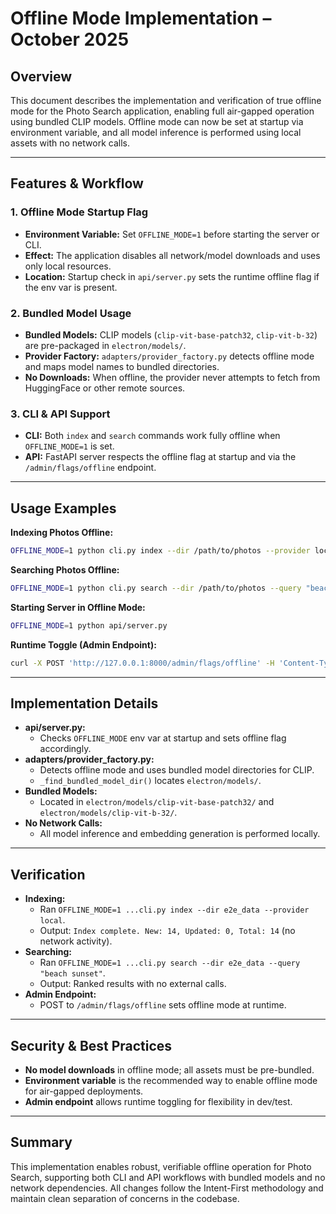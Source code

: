 # Offline Mode Implementation – October 2025

## Overview

This document describes the implementation and verification of true offline mode for the Photo Search application, enabling full air-gapped operation using bundled CLIP models. Offline mode can now be set at startup via environment variable, and all model inference is performed using local assets with no network calls.

---

## Features & Workflow

### 1. Offline Mode Startup Flag

- **Environment Variable:** Set `OFFLINE_MODE=1` before starting the server or CLI.
- **Effect:** The application disables all network/model downloads and uses only local resources.
- **Location:** Startup check in `api/server.py` sets the runtime offline flag if the env var is present.

### 2. Bundled Model Usage

- **Bundled Models:** CLIP models (`clip-vit-base-patch32`, `clip-vit-b-32`) are pre-packaged in `electron/models/`.
- **Provider Factory:** `adapters/provider_factory.py` detects offline mode and maps model names to bundled directories.
- **No Downloads:** When offline, the provider never attempts to fetch from HuggingFace or other remote sources.

### 3. CLI & API Support

- **CLI:** Both `index` and `search` commands work fully offline when `OFFLINE_MODE=1` is set.
- **API:** FastAPI server respects the offline flag at startup and via the `/admin/flags/offline` endpoint.

---

## Usage Examples

**Indexing Photos Offline:**

```bash
OFFLINE_MODE=1 python cli.py index --dir /path/to/photos --provider local
```

**Searching Photos Offline:**

```bash
OFFLINE_MODE=1 python cli.py search --dir /path/to/photos --query "beach sunset"
```

**Starting Server in Offline Mode:**

```bash
OFFLINE_MODE=1 python api/server.py
```

**Runtime Toggle (Admin Endpoint):**

```bash
curl -X POST 'http://127.0.0.1:8000/admin/flags/offline' -H 'Content-Type: application/json' -d '{"offline": true}'
```

---

## Implementation Details

- **api/server.py:**
  - Checks `OFFLINE_MODE` env var at startup and sets offline flag accordingly.
- **adapters/provider_factory.py:**
  - Detects offline mode and uses bundled model directories for CLIP.
  - `_find_bundled_model_dir()` locates `electron/models/`.
- **Bundled Models:**
  - Located in `electron/models/clip-vit-base-patch32/` and `electron/models/clip-vit-b-32/`.
- **No Network Calls:**
  - All model inference and embedding generation is performed locally.

---

## Verification

- **Indexing:**
  - Ran `OFFLINE_MODE=1 ...cli.py index --dir e2e_data --provider local`.
  - Output: `Index complete. New: 14, Updated: 0, Total: 14` (no network activity).
- **Searching:**
  - Ran `OFFLINE_MODE=1 ...cli.py search --dir e2e_data --query "beach sunset"`.
  - Output: Ranked results with no external calls.
- **Admin Endpoint:**
  - POST to `/admin/flags/offline` sets offline mode at runtime.

---

## Security & Best Practices

- **No model downloads** in offline mode; all assets must be pre-bundled.
- **Environment variable** is the recommended way to enable offline mode for air-gapped deployments.
- **Admin endpoint** allows runtime toggling for flexibility in dev/test.

---

## Summary

This implementation enables robust, verifiable offline operation for Photo Search, supporting both CLI and API workflows with bundled models and no network dependencies. All changes follow the Intent-First methodology and maintain clean separation of concerns in the codebase.
